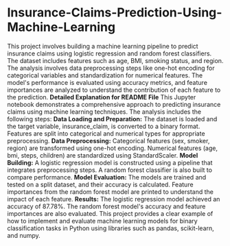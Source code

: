 # Insurance-Claims-Prediction-Using-Machine-Learning
This project involves building a machine learning pipeline to predict insurance claims using logistic regression and random forest classifiers. The dataset includes features such as age, BMI, smoking status, and region. The analysis involves data preprocessing steps like one-hot encoding for categorical variables and standardization for numerical features. The model's performance is evaluated using accuracy metrics, and feature importances are analyzed to understand the contribution of each feature to the prediction.
**Detailed Explanation for README File**
This Jupyter notebook demonstrates a comprehensive approach to predicting insurance claims using machine learning techniques. The analysis includes the following steps:
**Data Loading and Preparation:**
The dataset is loaded and the target variable, insurance_claim, is converted to a binary format.
Features are split into categorical and numerical types for appropriate preprocessing.
**Data Preprocessing:**
Categorical features (sex, smoker, region) are transformed using one-hot encoding.
Numerical features (age, bmi, steps, children) are standardized using StandardScaler.
**Model Building:**
A logistic regression model is constructed using a pipeline that integrates preprocessing steps.
A random forest classifier is also built to compare performance.
**Model Evaluation:**
The models are trained and tested on a split dataset, and their accuracy is calculated.
Feature importances from the random forest model are printed to understand the impact of each feature.
**Results:**
The logistic regression model achieved an accuracy of 87.78%.
The random forest model's accuracy and feature importances are also evaluated.
This project provides a clear example of how to implement and evaluate machine learning models for binary classification tasks in Python using libraries such as pandas, scikit-learn, and numpy.
